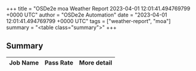 +++
title = "OSDe2e moa Weather Report 2023-04-01 12:01:41.494769799 +0000 UTC"
author = "OSDe2e Automation"
date = "2023-04-01 12:01:41.494769799 +0000 UTC"
tags = ["weather-report", "moa"]
summary = "<table class=\"summary\"></table>"
+++
## Summary

| Job Name | Pass Rate | More detail |
|----------|-----------|-------------|




